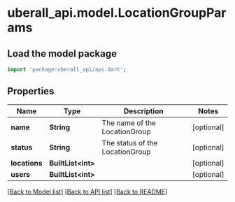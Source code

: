 # uberall_api.model.LocationGroupParams

## Load the model package
```dart
import 'package:uberall_api/api.dart';
```

## Properties
Name | Type | Description | Notes
------------ | ------------- | ------------- | -------------
**name** | **String** | The name of the LocationGroup | [optional] 
**status** | **String** | The status of the LocationGroup | [optional] 
**locations** | **BuiltList&lt;int&gt;** |  | [optional] 
**users** | **BuiltList&lt;int&gt;** |  | [optional] 

[[Back to Model list]](../README.md#documentation-for-models) [[Back to API list]](../README.md#documentation-for-api-endpoints) [[Back to README]](../README.md)


